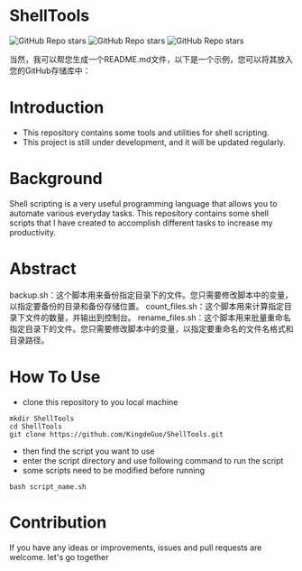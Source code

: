 # ShellTools

![GitHub Repo stars](https://img.shields.io/github/stars/kingdeguo/ShellTools?style=social)
![GitHub Repo stars](https://img.shields.io/github/forks/kingdeguo/ShellTools?style=social)
![GitHub Repo stars](https://img.shields.io/github/issues/kingdeguo/ShellTools?style=social)


当然，我可以帮您生成一个README.md文件，以下是一个示例，您可以将其放入您的GitHub存储库中：

# Introduction
- This repository contains some tools and utilities for shell scripting.
- This project is still under development, and it will be updated regularly.

# Background
Shell scripting is a very useful programming language that allows you to automate various everyday tasks. This repository contains some shell scripts that I have created to accomplish different tasks to increase my productivity.

# Abstract
backup.sh：这个脚本用来备份指定目录下的文件。您只需要修改脚本中的变量，以指定要备份的目录和备份存储位置。
count_files.sh：这个脚本用来计算指定目录下文件的数量，并输出到控制台。
rename_files.sh：这个脚本用来批量重命名指定目录下的文件。您只需要修改脚本中的变量，以指定要重命名的文件名格式和目录路径。

# How To Use
- clone this repository to you local machine
```shell
mkdir ShellTools
cd ShellTools
git clone https://github.com/KingdeGuo/ShellTools.git
```
- then find the script you want to use
- enter the script directory and use following command to run the script
- some scripts need to be modified before running

```shell
bash script_name.sh
```

# Contribution
If you have any ideas or improvements, issues and pull requests are welcome. let's go together